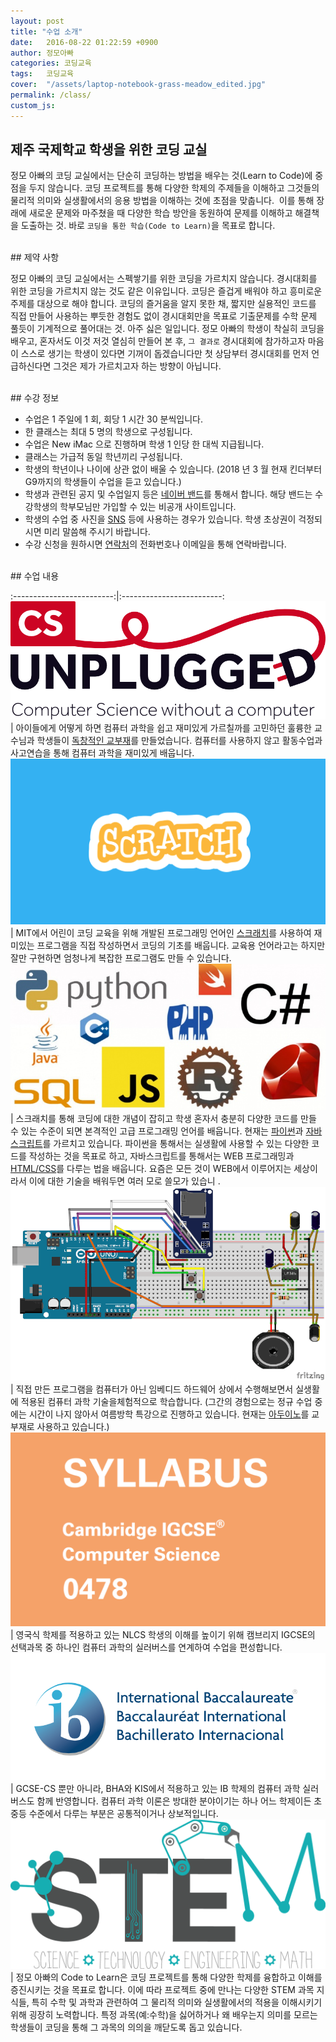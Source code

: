 ```yaml
---
layout: post
title: "수업 소개"
date:   2016-08-22 01:22:59 +0900
author: 정모아빠
categories: 코딩교육
tags:	코딩교육
cover:  "/assets/laptop-notebook-grass-meadow_edited.jpg"
permalink: /class/
custom_js:
---
```


## 제주 국제학교 학생을 위한 코딩 교실 ##

정모 아빠의 코딩 교실에서는 단순히 코딩하는 방법을 배우는 것(Learn to Code)에 중점을 두지 않습니다.
코딩 프로젝트를 통해 다양한 학제의 주제들을 이해하고 그것들의 물리적 의미와 실생활에서의 응용 방법을 이해하는 것에 초점을 맞춥니다. 
이를 통해 장래에 새로운 문제와 마주쳤을 때 다양한 학습 방안을 동원하여 문제를 이해하고 해결책을 도출하는 것.
바로 `코딩을 통한 학습(Code to Learn)`을 목표로 합니다.

<br/>
## 제약 사항

정모 아빠의 코딩 교실에서는 스펙쌓기를 위한 코딩을 가르치지 않습니다.
경시대회를 위한 코딩을 가르치지 않는 것도 같은 이유입니다.
코딩은 즐겁게 배워야 하고 흥미로운 주제를 대상으로 해야 합니다.
코딩의 즐거움을 알지 못한 채, 짧지만 실용적인 코드를 직접 만들어 사용하는 뿌듯한 경험도 없이
경시대회만을 목표로 기출문제를 수학 문제 풀듯이 기계적으로 풀어대는 것. 아주 싫은 일입니다.
정모 아빠의 학생이 착실히 코딩을 배우고, 혼자서도 이것 저것 열심히 만들어 본 후, `그 결과로` 경시대회에 참가하고자 마음이 스스로 생기는 학생이 있다면
기꺼이 돕겠습니다만 첫 상담부터 경시대회를 먼저 언급하신다면 그것은 제가 가르치고자 하는 방향이 아닙니다.   

<br/>
## 수강 정보

* 수업은 1 주일에 1 회, 회당 1 시간 30 분씩입니다.
* 한 클래스는 최대 5 명의 학생으로 구성됩니다.
* 수업은 New iMac 으로 진행하며 학생 1 인당 한 대씩 지급됩니다. 
* 클래스는 가급적 동일 학년끼리 구성됩니다.
* 학생의 학년이나 나이에 상관 없이 배울 수 있습니다. (2018 년 3 월 현재 킨더부터 G9까지의 학생들이 수업을 듣고 있습니다.)
* 학생과 관련된 공지 및 수업일지 등은 [네이버 밴드](https://band.us/band/61868143)를 통해서 합니다. 해당 밴드는 수강학생의 학부모님만 가입할 수 있는 비공개 사이트입니다.
* 학생의 수업 중 사진을 [SNS](https://www.instagram.com/jeju.codetolearn/) 등에 사용하는 경우가 있습니다. 학생 초상권이 걱정되시면 미리 말씀해 주시기 바랍니다.
* 수강 신청을 원하시면 [연락처](/contacts)의 전화번호나 이메일을 통해 연락바랍니다.

<br/>
## 수업 내용
<br/>

:-------------------------:|:-------------------------:
![cs-unplugged]            | 아이들에게 어떻게 하면 컴퓨터 과학을 쉽고 재미있게 가르칠까를 고민하던 훌륭한 교수님과 학생들이 [독창적인 교부재](https://www.csunplugged.org/en/)를 만들었습니다. 컴퓨터를 사용하지 않고 활동수업과 사고연습을 통해 컴퓨터 과학을 재미있게 배웁니다.
![scratch]                 | MIT에서 어린이 코딩 교육을 위해 개발된 프로그래밍 언어인 [스크래치](http://scratch.mit.edu)를 사용하여 재미있는 프로그램을 직접 작성하면서 코딩의 기초를 배웁니다. 교육용 언어라고는 하지만 잘만 구현하면 엄청나게 복잡한 프로그램도 만들 수 있습니다.
![adv-prog]                | 스크래치를 통해 코딩에 대한 개념이 잡히고 학생 혼자서 충분히 다양한 코드를 만들 수 있는 수준이 되면 본격적인 고급 프로그래밍 언어를 배웁니다. 현재는 [파이썬](https://www.python.org)과 [자바스크립트](https://www.w3schools.com/js/)를 가르치고 있습니다. 파이썬을 통해서는 실생활에 사용할 수 있는 다양한 코드를 작성하는 것을 목표로 하고, 자바스크립트를 통해서는 WEB 프로그래밍과 [HTML/CSS](https://www.w3schools.com/html/default.asp)를 다루는 법을 배웁니다. 요즘은 모든 것이 WEB에서 이루어지는 세상이라서 이에 대한 기술을 배워두면 여러 모로 쓸모가 있습니 .
![phy-com]                 | 직접 만든 프로그램을 컴퓨터가 아닌 임베디드 하드웨어 상에서 수행해보면서 실생활에 적용된 컴퓨터 과학 기술을체험적으로 학습합니다. (그간의 경험으로는 정규 수업 중에는 시간이 나지 않아서 여름방학 특강으로 진행하고 있습니다. 현재는 [아두이노](https://www.arduino.cc)를 교부재로 사용하고 있습니다.)
![igcse-cs]                | 영국식 학제를 적용하고 있는 NLCS 학생의 이해를 높이기 위해 캠브리지 IGCSE의 선택과목 중 하나인 컴퓨터 과학의 실러버스를 연계하여 수업을 편성합니다.  
![ib-cs]                   | GCSE-CS 뿐만 아니라, BHA와 KIS에서 적용하고 있는 IB 학제의 컴퓨터 과학 실러버스도 함께 반영합니다. 컴퓨터 과학 이론은 방대한 분야이기는 하나 어느 학제이든 초중등 수준에서 다루는 부분은 공통적이거나 상보적입니다.
![stem]                    | 정모 아빠의 Code to Learn은 코딩 프로젝트를 통해 다양한 학제를 융합하고 이해를 증진시키는 것을 목표로 합니다. 이에 따라 프로젝트 중에 만나는 다양한 STEM 과목 지식들, 특히 수학 및 과학과 관련하여 그 물리적 의미와 실생활에서의 적용을 이해시키기 위해 굉장히 노력합니다. 특정 과목(예:수학)을 싫어하거나 왜 배우는지 의미를 모르는 학생들이 코딩을 통해 그 과목의 의의을 깨닫도록 돕고 있습니다.


[cs-unplugged]: /assets/logo-330h-880w.png
[scratch]:      /assets/scratch.png
[adv-prog]:     /assets/programming-languages.jpg
[phy-com]:      /assets/Simple-Arduino-music-Player-fritzing-breadboard-image.png
[igcse-cs]:     /assets/igcse-cs2.png
[ib-cs]:        /assets/ib-cs.png
[stem]:         /assets/STEM-LOGO-FINAL.png
